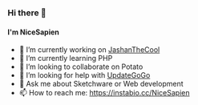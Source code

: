 ### Hi there 👋
#### I'm NiceSapien




- 🔭 I’m currently working on [JashanTheCool](https://jashan.is-best.net/ "JashanTheCool site")
- 🌱 I’m currently learning PHP
- 👯 I’m looking to collaborate on Potato
- 🤔 I’m looking for help with [UpdateGoGo](https://updatify.netlify.app/ "UpdateGoGo site")
- 💬 Ask me about Sketchware or Web development
- 📫 How to reach me: https://instabio.cc/NiceSapien
